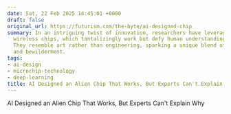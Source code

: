 ```yaml
---
date: Sat, 22 Feb 2025 14:45:01 +0000
draft: false
original_url: https://futurism.com/the-byte/ai-designed-chip
summary: In an intriguing twist of innovation, researchers have leveraged AI to create
  wireless chips, which tantalizingly work but defy human understanding in their design.
  They resemble art rather than engineering, sparking a unique blend of fascination
  and bewilderment.
tags:
- ai-design
- microchip-technology
- deep-learning
title: AI Designed an Alien Chip That Works, But Experts Can't Explain Why
---
```


AI Designed an Alien Chip That Works, But Experts Can't Explain Why